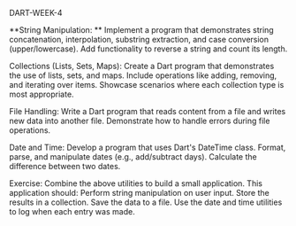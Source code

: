 DART-WEEK-4

**String Manipulation: ** Implement a program that demonstrates string concatenation, interpolation, substring extraction, and case conversion (upper/lowercase). Add functionality to reverse a string and count its length.

Collections (Lists, Sets, Maps): Create a Dart program that demonstrates the use of lists, sets, and maps. Include operations like adding, removing, and iterating over items. Showcase scenarios where each collection type is most appropriate.

File Handling: Write a Dart program that reads content from a file and writes new data into another file. Demonstrate how to handle errors during file operations.

Date and Time: Develop a program that uses Dart's DateTime class. Format, parse, and manipulate dates (e.g., add/subtract days). Calculate the difference between two dates.

Exercise: Combine the above utilities to build a small application. This application should: Perform string manipulation on user input. Store the results in a collection. Save the data to a file. Use the date and time utilities to log when each entry was made.
